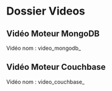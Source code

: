 # Dossier Videos

## Vidéo Moteur MongoDB
Vidéo nom : video_mongodb_


## Vidéo Moteur Couchbase
Vidéo nom : video_couchbase_
